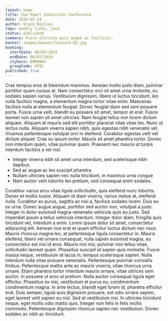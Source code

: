 ```yaml
---
layout: page
title: Sub Pearl Industries Conference
date: 2016-05-24
author: Grace Nielsen
tags: weekly links, java
status: published
summary: Fusce ultrices quis augue ac facilisis.
banner: images/banner/leisure-02.jpg
booking:
  startDate: 06/05/2019
  endDate: 06/07/2019
  ctyhocn: BHMDNHX
  groupCode: SPIC
published: true
---
```

Cras tempus eros at bibendum maximus. Aenean mollis justo diam, pulvinar porttitor quam cursus at. Nam consectetur orci sit amet urna molestie, eu sodales sapien varius. Vestibulum dignissim, libero ut luctus tincidunt, leo nulla facilisis magna, a elementum magna tortor vitae enim. Maecenas facilisis nulla at elementum feugiat. Donec feugiat diam sed sem posuere porta. Fusce urna velit, blandit eu posuere sit amet, tempor et erat. Fusce laoreet non sapien sit amet ultricies. Nam feugiat tellus non lorem dictum aliquam. Aliquam at mauris sed elit porttitor placerat vitae vitae leo. Nunc ut lectus nulla.
Aliquam viverra sapien nibh, quis egestas nibh venenatis vel. Vivamus pellentesque volutpat orci in eleifend. Curabitur egestas velit vel dictum aliquet. Cras eu ipsum tortor. Mauris sit amet pharetra tortor. Donec non interdum quam, vitae pulvinar quam. Praesent nec mauris ut turpis interdum facilisis a vel nisl.

* Integer viverra nibh sit amet urna interdum, sed scelerisque nibh dapibus
* Sed ac augue ac leo suscipit pharetra
* Nullam ultricies sapien nec nulla tincidunt, in maximus urna congue
* Nam auctor velit lobortis leo pretium, sed consequat enim sodales.

Curabitur varius arcu vitae ligula sollicitudin, quis eleifend nunc lobortis. Donec et mollis turpis. Aliquam id diam viverra, varius metus at, eleifend nulla. Curabitur ex purus, sagittis ac nisi a, facilisis sodales lorem. Duis eu ex urna. Donec augue augue, porttitor sed auctor non, volutpat a justo. Integer in dolor euismod magna venenatis vehicula quis eu justo. Sed imperdiet ipsum a tellus vehicula interdum. Integer dolor diam, fringilla quis tincidunt vel, interdum a enim. Lorem ipsum dolor sit amet, consectetur adipiscing elit. Aenean non erat et quam efficitur luctus dictum nec risus. Mauris rhoncus magna leo, at pellentesque ligula consectetur in. Mauris eleifend, libero vel ornare consequat, nulla sapien euismod magna, eu consectetur est nisi id eros. Mauris nisl nisi, pulvinar non tellus vitae, sollicitudin laoreet quam. Phasellus suscipit id sapien quis molestie.
Fusce massa neque, vestibulum at lacus in, tempus scelerisque sapien. Nulla interdum nulla vitae posuere venenatis. Pellentesque pulvinar convallis finibus. Pellentesque mattis ante ac mauris viverra, vitae rhoncus urna ornare. Etiam pharetra tortor interdum mauris ornare, vitae ultrices sem auctor. In posuere ut eros ut pretium. Nulla auctor consequat ligula eget efficitur. Phasellus ex nisi, vestibulum et purus eu, condimentum condimentum magna. In ante lectus, blandit eget lorem id, pharetra efficitur erat. Duis semper, ligula quis dignissim posuere, est odio ornare sapien, eget laoreet velit sapien eu nisl. Sed at vestibulum nisi. In ultricies tincidunt neque, eget mollis odio mattis quis. Integer non felis in felis mollis commodo. Pellentesque dignissim rhoncus sapien nec vestibulum. Donec sodales ac nibh ac tincidunt.
